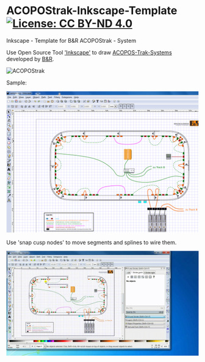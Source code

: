 # ACOPOStrak-Inkscape-Template[![License: CC BY-ND 4.0](https://img.shields.io/badge/License-CC%20BY--ND%204.0-lightgrey.svg)](https://creativecommons.org/licenses/by-nd/4.0/)
Inkscape - Template for B&amp;R ACOPOStrak - System

Use Open Source Tool ['Inkscape'](https://inkscape.org/en/) to draw [ACOPOS-Trak-Systems](https://www.br-automation.com/en/products/versatile-transport-systems/acopostrak/)
developed by [B&amp;R](https://www.br-automation.com).

![ACOPOStrak](https://github.com/hilch/ACOPOStrak-Inkscape-Template/blob/master/acopostrak.gif)

Sample:

![Screenshot](https://github.com/hilch/ACOPOStrak-Inkscape-Template/blob/master/Screenshot1.PNG)

Use 'snap cusp nodes' to move segments and splines to wire them.

![HowTo](https://github.com/hilch/ACOPOStrak-Inkscape-Template/blob/master/howto.gif)
